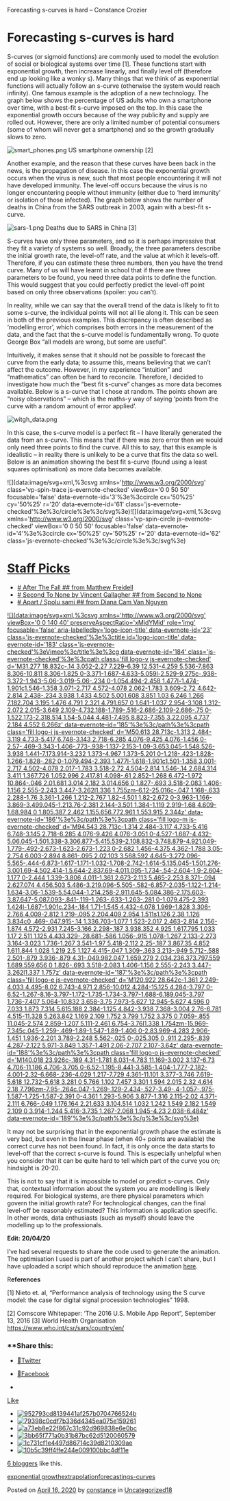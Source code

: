 Forecasting s-curves is hard – Constance Crozier

# Forecasting s-curves is hard

S-curves (or sigmoid functions) are commonly used to model the evolution of social or biological systems over time [1]. These functions start with exponential growth, then increase linearly, and finally level off (therefore end up looking like a wonky s). Many things that we think of as exponential functions will actually follow an s-curve (otherwise the system would reach infinity). One famous example is the adoption of a new technology. The graph below shows the percentage of US adults who own a smartphone over time, with a best-fit s-curve imposed on the top. In this case the exponential growth occurs because of the way publicity and supply are rolled out. However, there are only a limited number of potential consumers (some of whom will never get a smartphone) and so the growth gradually slows to zero.

![smart_phones.png](../_resources/a5f95fd233bc9f18d71a96b7ad9ea3b8.png)
US smartphone ownership [2]

Another example, and the reason that these curves have been back in the news, is the propagation of disease. In this case the exponential growth occurs when the virus is new, such that most people encountering it will not have developed immunity. The level-off occurs because the virus is no longer encountering people without immunity (either due to ‘herd immunity’ or isolation of those infected). The graph below shows the number of deaths in China from the SARS outbreak in 2003, again with a best-fit s-curve.

![sars-1.png](../_resources/fe841a5d1e736be0d9cd1c4204a68de1.png)
Deaths due to SARS in China [3]

S-curves have only three parameters, and so it is perhaps impressive that they fit a variety of systems so well. Broadly, the three parameters describe the initial growth rate, the level-off rate, and the value at which it levels-off. Therefore, if you can estimate these three numbers, then you have the trend curve. Many of us will have learnt in school that if there are three parameters to be found, you need three data points to define the function. This would suggest that you could perfectly predict the level-off point based on only three observations (spoiler: you can’t).

In reality, while we can say that the overall trend of the data is likely to fit to some s-curve, the individual points will not all lie along it. This can be seen in both of the previous examples. This discrepancy is often described as ‘modelling error’, which comprises both errors in the measurement of the data, and the fact that the s-curve model is fundamentally wrong. To quote George Box “all models are wrong, but some are useful”.

Intuitively, it makes sense that it should not be possible to forecast the curve from the early data; to assume this, means believing that we can’t affect the outcome. However, in my experience “intuition” and “mathematics” can often be hard to reconcile. Therefore, I decided to investigate how much the “best fit s-curve” changes as more data becomes available. Below is a s-curve that I chose at random. The points shown are “noisy observations” – which is the maths-y way of saying ‘points from the curve with a random amount of error applied’.

![witgh_data.png](../_resources/c3fe74a962a0263d479c08eb51eaca48.png)

In this case, the s-curve model is a perfect fit – I have literally generated the data from an s-curve. This means that if there was zero error then we would only need three points to find the curve. All this to say, that this example is idealistic – in reality there is unlikely to be a curve that fits the data so well. Below is an animation showing the best fit s-curve (found using a least squares optimisation) as more data becomes available.

 ![](data:image/svg+xml,%3csvg xmlns='http://www.w3.org/2000/svg' class='vp-spin-trace js-evernote-checked' viewBox='0 0 50 50' focusable='false' data-evernote-id='3'%3e%3ccircle cx='50%25' cy='50%25' r='20' data-evernote-id='61' class='js-evernote-checked'%3e%3c/circle%3e%3c/svg%3e)![](data:image/svg+xml,%3csvg xmlns='http://www.w3.org/2000/svg' class='vp-spin-circle js-evernote-checked' viewBox='0 0 50 50' focusable='false' data-evernote-id='4'%3e%3ccircle cx='50%25' cy='50%25' r='20' data-evernote-id='62' class='js-evernote-checked'%3e%3c/circle%3e%3c/svg%3e)

# [Staff Picks](https://vimeo.com/staffpicks)

- [  # After The Fall    ## from Matthew Freidell](https://vimeo.com/channels/staffpicks/405104495?from=outro-embed)
- [  # Second To None by Vincent Gallagher    ## from Second to None](https://vimeo.com/channels/staffpicks/407694202?from=outro-embed)
- [  # Apart / Spolu sami    ## from Diana Cam Van Nguyen](https://vimeo.com/channels/staffpicks/403252865?from=outro-embed)

 [![](data:image/svg+xml,%3csvg xmlns='http://www.w3.org/2000/svg' viewBox='0 0 140 40' preserveAspectRatio='xMidYMid' role='img' focusable='false' aria-labelledby='logo-icon-title' data-evernote-id='23' class='js-evernote-checked'%3e%3ctitle id='logo-icon-title' data-evernote-id='183' class='js-evernote-checked'%3eVimeo%3c/title%3e%3cg data-evernote-id='184' class='js-evernote-checked'%3e%3cpath class='fill logo-v js-evernote-checked' d='M31.277 18.832c-.14 3.052-2.27 7.229-6.39 12.531-4.259 5.536-7.863 8.306-10.811 8.306-1.825 0-3.371-1.687-4.633-5.059l-2.529-9.275c-.938-3.372-1.943-5.06-3.019-5.06-.234 0-1.054.494-2.458 1.477l-1.474-1.901c1.546-1.358 3.071-2.717 4.572-4.078 2.062-1.783 3.609-2.72 4.642-2.814 2.438-.234 3.938 1.433 4.502 5.001.608 3.851 1.03 6.246 1.266 7.182.704 3.195 1.476 4.791 2.321 4.791.657 0 1.641-1.037 2.954-3.108 1.312-2.072 2.015-3.649 2.109-4.732.188-1.789-.516-2.686-2.109-2.686-.75 0-1.522.173-2.318.514 1.54-5.044 4.481-7.495 8.823-7.355 3.22.095 4.737 2.184 4.552 6.266z' data-evernote-id='185'%3e%3c/path%3e%3cpath class='fill logo-i js-evernote-checked' d='M50.613 28.713c-1.313 2.484-3.119 4.733-5.417 6.748-3.143 2.718-6.285 4.076-9.425 4.076-1.456 0-2.57-.469-3.343-1.406-.773-.938-1.137-2.153-1.09-3.653.045-1.548.526-3.938 1.441-7.173.914-3.232 1.373-4.967 1.373-5.201 0-1.218-.423-1.828-1.266-1.828-.282 0-1.079.494-2.393 1.477l-1.618-1.901c1.501-1.358 3.001-2.717 4.502-4.078 2.017-1.783 3.518-2.72 4.504-2.814 1.546-.14 2.684.314 3.411 1.367.726 1.052.996 2.417.81 4.098-.61 2.852-1.268 6.472-1.972 10.864-.046 2.01.681 3.014 2.182 3.014.656 0 1.827-.693 3.518-2.083 1.406-1.156 2.555-2.243 3.447-3.262l1.336 1.755zm-6.12-25.016c-.047 1.168-.633 2.288-1.76 3.361-1.266 1.212-2.767 1.82-4.501 1.82-2.672 0-3.963-1.166-3.869-3.499.045-1.213.76-2.381 2.144-3.501 1.384-1.119 2.919-1.68 4.609-1.68.984 0 1.805.387 2.462 1.155.656.772.961 1.553.915 2.344z' data-evernote-id='186'%3e%3c/path%3e%3cpath class='fill logo-m js-evernote-checked' d='M94.543 28.713c-1.314 2.484-3.117 4.733-5.416 6.748-3.145 2.718-6.285 4.076-9.426 4.076-3.051 0-4.527-1.687-4.432-5.06.045-1.501.338-3.306.877-5.415.539-2.108.832-3.748.879-4.921.049-1.779-.492-2.673-1.623-2.673-1.223 0-2.682 1.456-4.375 4.362-1.788 3.05-2.754 6.003-2.894 8.861-.095 2.02.103 3.568.592 4.645-3.272.096-5.565-.444-6.873-1.617-1.171-1.032-1.708-2.742-1.614-5.135.045-1.501.276-3.001.69-4.502.414-1.5.644-2.837.69-4.011.095-1.734-.54-2.604-1.9-2.604-1.177 0-2.444 1.339-3.806 4.011-1.361 2.673-2.113 5.465-2.253 8.371-.094 2.627.074 4.456.503 5.486-3.219.096-5.505-.582-6.857-2.035-1.122-1.214-1.634-3.06-1.539-5.54.044-1.214.258-2.911.645-5.084.386-2.175.603-3.87.647-5.087.093-.841-.119-1.263-.633-1.263-.281 0-1.079.475-2.393 1.424l-1.687-1.901c.234-.184 1.71-1.545 4.432-4.078 1.969-1.828 3.306-2.766 4.009-2.812 1.219-.095 2.204.409 2.954 1.511s1.126 2.38 1.126 3.834c0 .469-.047.915-.14 1.336.703-1.077 1.523-2.017 2.463-2.814 2.156-1.874 4.572-2.931 7.245-3.166 2.298-.187 3.938.352 4.925 1.617.795 1.033 1.17 2.511 1.125 4.433.329-.28.681-.586 1.056-.915 1.078-1.267 2.133-2.273 3.164-3.023 1.736-1.267 3.541-1.97 5.418-2.112 2.25-.187 3.867.35 4.852 1.611.844 1.028 1.219 2.5 1.127 4.415-.047 1.309-.363 3.213-.949 5.712-.588 2.501-.879 3.936-.879 4.31-.049.982.047 1.659.279 2.034.236.373.797.559 1.689.559.656 0 1.826-.693 3.518-2.083 1.406-1.156 2.555-2.243 3.447-3.262l1.337 1.757z' data-evernote-id='187'%3e%3c/path%3e%3cpath class='fill logo-e js-evernote-checked' d='M120.922 28.642c-1.361 2.249-4.033 4.495-8.02 6.743-4.971 2.856-10.012 4.284-15.125 4.284-3.797 0-6.52-1.267-8.16-3.797-1.172-1.735-1.734-3.797-1.688-6.189.045-3.797 1.736-7.407 5.064-10.832 3.658-3.75 7.973-5.627 12.945-5.627 4.596 0 7.033 1.873 7.314 5.615.188 2.384-1.125 4.842-3.938 7.368-3.004 2.76-6.781 4.515-11.328 5.263.842 1.169 2.109 1.752 3.799 1.752 3.375 0 7.059-.855 11.045-2.574 2.859-1.207 5.111-2.461 6.754-3.76l1.338 1.754zm-15.969-7.345c.045-1.259-.469-1.89-1.547-1.89-1.406 0-2.83.969-4.283 2.906-1.451 1.936-2.201 3.789-2.248 5.562-.025 0-.025.305 0 .911 2.295-.839 4.287-2.122 5.971-3.849 1.357-1.491 2.06-2.707 2.107-3.64z' data-evernote-id='188'%3e%3c/path%3e%3cpath class='fill logo-o js-evernote-checked' d='M140.018 23.926c-.189 4.31-1.781 8.031-4.783 11.169-3.002 3.137-6.73 4.706-11.186 4.706-3.705 0-6.52-1.195-8.441-3.585-1.404-1.777-2.182-4.001-2.32-6.668-.236-4.029 1.217-7.729 4.361-11.101 3.377-3.746 7.619-5.618 12.732-5.618 3.281 0 5.766 1.102 7.457 3.301 1.594 2.015 2.32 4.614 2.18 7.796zm-7.95-.264c.047-1.269-.129-2.434-.527-3.49-.4-1.057-.975-1.587-1.725-1.587-2.391 0-4.361 1.293-5.906 3.877-1.316 2.115-2.02 4.371-2.111 6.766-.049 1.176.164 2.21.633 3.104.514 1.032 1.242 1.549 2.182 1.549 2.109 0 3.914-1.244 5.416-3.735 1.267-2.068 1.945-4.23 2.038-6.484z' data-evernote-id='189'%3e%3c/path%3e%3c/g%3e%3c/svg%3e)](https://vimeo.com/408599958)

It may not be surprising that in the exponential growth phase the estimate is very bad, but even in the linear phase (when 40+ points are available) the correct curve has not been found. In fact, it is only once the data starts to level-off that the correct s-curve is found. This is especially unhelpful when you consider that it can be quite hard to tell which part of the curve you on; hindsight is 20-20.

This is not to say that it is impossible to model or predict s-curves. Only that, contextual information about the system you are modelling is likely required. For biological systems, are there physical parameters which govern the initial growth rate? For technological changes, can the final level-off be reasonably estimated? This information is application specific. In other words, data enthusiasts (such as myself) should leave the modelling up to the professionals.

**Edit: 20/04/20**

I’ve had several requests to share the code used to generate the animation. The optimisation I used is part of another project which I can’t share, but I have uploaded a script which should reproduce the animation [here](https://github.com/constancecrozier/blog_code/blob/master/scurve_animation.py).

R**eferences**

[1] Nieto et. al, “Performance analysis of technology using the S curve model: the case for digital signal procession technologies” 1998.

[2] Comscore Whitepaper: ‘The 2016 U.S. Mobile App Report”, September 13, 2016
[3] World Health Organisation https://www.who.int/csr/sars/country/en/

### **Share this:

- [Twitter](https://constancecrozier.com/2020/04/16/forecasting-s-curves-is-hard/?share=twitter&nb=1)
- [Facebook](https://constancecrozier.com/2020/04/16/forecasting-s-curves-is-hard/?share=facebook&nb=1)

-

[Like](https://widgets.wp.com/likes/index.html?ver=20190321#)

- [![952793cd8139441af257b0704766524b](../_resources/fb19f8dad68168c0929b5ec0cd225422.jpg)](https://en.gravatar.com/grjenkin)
- [![79398c0cdf7b336d4345ea075e159261](../_resources/0ac46676256f95b2351753a7680ba3a7.png)](https://en.gravatar.com/maxefremov)
- [![a73eb8e22f867c31c92d969838e6e0bc](../_resources/505c9cf24e11bc4251ee00061d0b84fc.png)](https://en.gravatar.com/trivialscientist)
- [![3bb65f771a0b31b87bc62d5120060579](../_resources/0106515e1c152179a1e9434993b0dcfe.jpg)](https://en.gravatar.com/jimrosenz)
- [![1c731cf1e4497d86714c39d8210309ae](../_resources/3c12e57272b7454838463cc6b5851915.png)](https://en.gravatar.com/carun13)
- [![10b5c39ff4ffe244e009100bbc4df11e](../_resources/a3ca5701c9f45cf278e546dd0ade5651.png)](https://en.gravatar.com/duncangh24)

[6 bloggers](https://widgets.wp.com/likes/index.html?ver=20190321#) like this.

[exponential growth](https://constancecrozier.com/tag/exponential-growth/)[extrapolation](https://constancecrozier.com/tag/extrapolation/)[forecasting](https://constancecrozier.com/tag/forecasting/)[s-curves](https://constancecrozier.com/tag/s-curves/)

Posted on [April 16, 2020](https://constancecrozier.com/2020/04/16/forecasting-s-curves-is-hard/) by [constance](https://constancecrozier.com/author/constancellc/) in [Uncategorized](https://constancecrozier.com/category/uncategorized/)[18](https://constancecrozier.com/2020/04/16/forecasting-s-curves-is-hard/#comments)
